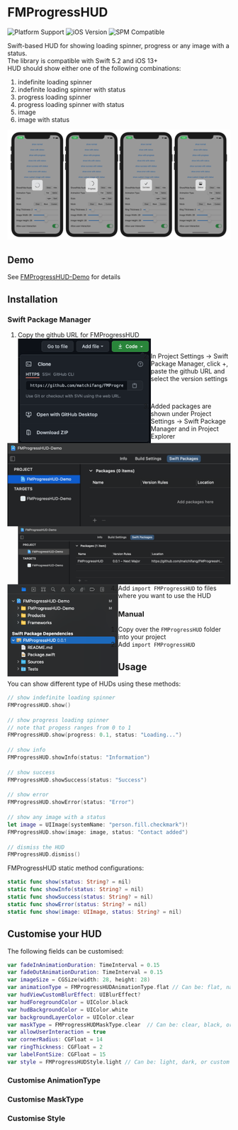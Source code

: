 # FMProgressHUD

![Platform Support](https://img.shields.io/static/v1?label=platform&message=ios&color=lightgrey)
![iOS Version](https://img.shields.io/static/v1?label=iOS&message=v13+&color=blue)
![SPM Compatible](https://img.shields.io/static/v1?label=SwiftPackageManager&message=compatible&color=green)

Swift-based HUD for showing loading spinner, progress or any image with a status. <br />
The library is compatible with Swift 5.2 and iOS 13+ <br />
HUD should show either one of the following combinations:
1. indefinite loading spinner
2. indefinite loading spinner with status
3. progress loading spinner
4. progress loading spinner with status
5. image
6. image with status

![Example Screenshots](./ReadMe_Resources/FMProgressHUD_examples.png)

## Demo
See [FMProgressHUD-Demo](https://github.com/matchifang/FMProgressHUD-Demo) for details

## Installation

### Swift Package Manager
1. Copy the github URL for FMProgressHUD <br />
<a href="https://github.com/matchifang/FMProgressHUD/raw/main/ReadMe_Resources/1_github_clone.png"><img src="./ReadMe_Resources/1_github_clone.png" align="left" width="300"></a><br />

2. In Project Settings -> Swift Package Manager, click +, paste the github URL and select the version settings
<a href="https://github.com/matchifang/FMProgressHUD/raw/main/ReadMe_Resources/2_adding_package.png">
<img src="./ReadMe_Resources/2_adding_package.png" align="left" width="600"></a><br />

3. Added packages are shown under Project Settings -> Swift Package Manager and in Project Explorer
<a href="https://github.com/matchifang/FMProgressHUD/raw/main/ReadMe_Resources/1_github_clone.png"><img src="./ReadMe_Resources/4_package_added.png" align="left" width="600"></a>
<a href="https://github.com/matchifang/FMProgressHUD/raw/main/ReadMe_Resources/2_adding_package.png">
<img src="./ReadMe_Resources/5_package_shown.png" align="left" width="250"></a><br />

4. Add `import FMProgressHUD` to files where you want to use the HUD<br />

### Manual
1. Copy over the `FMProgressHUD` folder into your project
2. Add `import FMProgressHUD`<br />

## Usage

You can show different type of HUDs using these methods:
```swift
// show indefinite loading spinner
FMProgressHUD.show()

// show progress loading spinner
// note that progess ranges from 0 to 1
FMProgressHUD.show(progress: 0.1, status: "Loading...")

// show info
FMProgressHUD.showInfo(status: "Information")

// show success
FMProgressHUD.showSuccess(status: "Success")

// show error
FMProgressHUD.showError(status: "Error")

// show any image with a status
let image = UIImage(systemName: "person.fill.checkmark")!
FMProgressHUD.show(image: image, status: "Contact added")

// dismiss the HUD
FMProgressHUD.dismiss()
```

FMProgressHUD static method configurations:
```swift
static func show(status: String? = nil)
static func showInfo(status: String? = nil)
static func showSuccess(status: String? = nil)
static func showError(status: String? = nil)
static func show(image: UIImage, status: String? = nil)
```

## Customise your HUD

The following fields can be customised:
```swift
var fadeInAnimationDuration: TimeInterval = 0.15
var fadeOutAnimationDuration: TimeInterval = 0.15
var imageSize = CGSize(width: 28, height: 28)
var animationType = FMProgressHUDAnimationType.flat // Can be: flat, native (iOS native UIActicityIndicatorView)
var hudViewCustomBlurEffect: UIBlurEffect?
var hudForegroundColor = UIColor.black 
var hudBackgroundColor = UIColor.white
var backgroundLayerColor = UIColor.clear
var maskType = FMProgressHUDMaskType.clear  // Can be: clear, black, or custom
var allowUserInteraction = true
var cornerRadius: CGFloat = 14
var ringThickness: CGFloat = 2
var labelFontSize: CGFloat = 15
var style = FMProgressHUDStyle.light // Can be: light, dark, or custom
```
### Customise AnimationType

### Customise MaskType

### Customise Style


